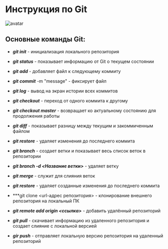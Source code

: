 # Инструкция по Git

![avatar](https://orion42.net/wp-content/uploads/2019/05/git-logo.png)

## Основные команды Git:


* ***git init*** - инициализация локального репозитория

* ***git status*** - показывает информацию от Git о текущем соcтоянии 

* ***git add*** - добавляет файл к следующему коммиту

* ***git commit*** -m "message" - фиксирует файл

* ***git log*** - вывод на экран истории всех коммитов

* ***git checkout*** - переход от одного коммита к другому

* ***git checkout master*** - возвращает ко актуальному состоянию для продолжения работы

* ***git diff*** - показывает разницу между текущим и закоммиченным файлом

* ***git restore*** - удаляет изменения до последнего коммита

* ***git branch*** - создает ветки и показывает весь список веток в репозитории

* ***git branch -d <Название ветки>*** - удаляет ветку 

* ***git merge*** - служит для слияния веток

* ***git restore*** - удаляет созданные изменения до последнего коммита

* ***git clone <url-адрес репозитория> - клонирование внешнего репозитория на локальный ПК

* ***git remote add origin <ссылка>*** - добавить удалённый репозиторий

* ***git pull*** - скачивает информацию из удаленного репозитория и создает слияние с локальной версией

* ***gir push*** - отправляет локальную версию репозитория на удаленный репозиторий
